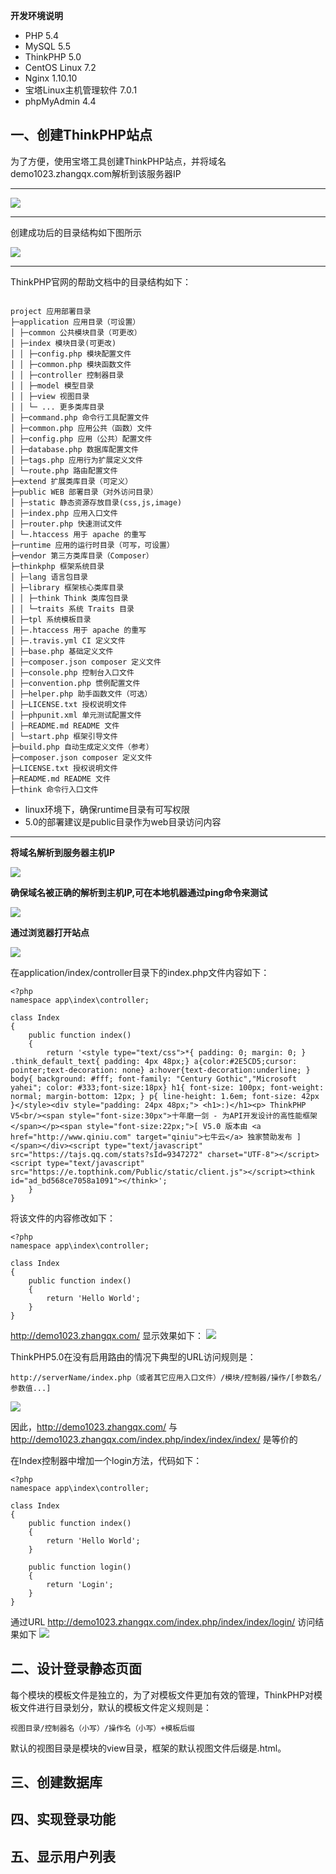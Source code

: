 **开发环境说明**

- PHP 5.4
- MySQL 5.5
- ThinkPHP 5.0
- CentOS Linux 7.2
- Nginx 1.10.10
- 宝塔Linux主机管理软件 7.0.1
- phpMyAdmin 4.4


## 一、创建ThinkPHP站点

为了方便，使用宝塔工具创建ThinkPHP站点，并将域名demo1023.zhangqx.com解析到该服务器IP

---


![](/images/thinkphp/01@2x.png)

---

创建成功后的目录结构如下图所示

![](/images/thinkphp/02@2x.png)

---

ThinkPHP官网的帮助文档中的目录结构如下：


```

project 应用部署目录
├─application 应用目录（可设置）
│ ├─common 公共模块目录（可更改）
│ ├─index 模块目录(可更改)
│ │ ├─config.php 模块配置文件
│ │ ├─common.php 模块函数文件
│ │ ├─controller 控制器目录
│ │ ├─model 模型目录
│ │ ├─view 视图目录
│ │ └─ ... 更多类库目录
│ ├─command.php 命令行工具配置文件
│ ├─common.php 应用公共（函数）文件
│ ├─config.php 应用（公共）配置文件
│ ├─database.php 数据库配置文件
│ ├─tags.php 应用行为扩展定义文件
│ └─route.php 路由配置文件
├─extend 扩展类库目录（可定义）
├─public WEB 部署目录（对外访问目录）
│ ├─static 静态资源存放目录(css,js,image)
│ ├─index.php 应用入口文件
│ ├─router.php 快速测试文件
│ └─.htaccess 用于 apache 的重写
├─runtime 应用的运行时目录（可写，可设置）
├─vendor 第三方类库目录（Composer）
├─thinkphp 框架系统目录
│ ├─lang 语言包目录
│ ├─library 框架核心类库目录
│ │ ├─think Think 类库包目录
│ │ └─traits 系统 Traits 目录
│ ├─tpl 系统模板目录
│ ├─.htaccess 用于 apache 的重写
│ ├─.travis.yml CI 定义文件
│ ├─base.php 基础定义文件
│ ├─composer.json composer 定义文件
│ ├─console.php 控制台入口文件
│ ├─convention.php 惯例配置文件
│ ├─helper.php 助手函数文件（可选）
│ ├─LICENSE.txt 授权说明文件
│ ├─phpunit.xml 单元测试配置文件
│ ├─README.md README 文件
│ └─start.php 框架引导文件
├─build.php 自动生成定义文件（参考）
├─composer.json composer 定义文件
├─LICENSE.txt 授权说明文件
├─README.md README 文件
├─think 命令行入口文件
```


- linux环境下，确保runtime目录有可写权限
- 5.0的部署建议是public目录作为web目录访问内容

---

**将域名解析到服务器主机IP**

![](/images/thinkphp/03@2x.png)

**确保域名被正确的解析到主机IP,可在本地机器通过ping命令来测试**

![](/images/thinkphp/04@2x.png)

**通过浏览器打开站点**

![](/images/thinkphp/05@2x.png)

在application/index/controller目录下的index.php文件内容如下：


```
<?php
namespace app\index\controller;

class Index
{
    public function index()
    {
        return '<style type="text/css">*{ padding: 0; margin: 0; } .think_default_text{ padding: 4px 48px;} a{color:#2E5CD5;cursor: pointer;text-decoration: none} a:hover{text-decoration:underline; } body{ background: #fff; font-family: "Century Gothic","Microsoft yahei"; color: #333;font-size:18px} h1{ font-size: 100px; font-weight: normal; margin-bottom: 12px; } p{ line-height: 1.6em; font-size: 42px }</style><div style="padding: 24px 48px;"> <h1>:)</h1><p> ThinkPHP V5<br/><span style="font-size:30px">十年磨一剑 - 为API开发设计的高性能框架</span></p><span style="font-size:22px;">[ V5.0 版本由 <a href="http://www.qiniu.com" target="qiniu">七牛云</a> 独家赞助发布 ]</span></div><script type="text/javascript" src="https://tajs.qq.com/stats?sId=9347272" charset="UTF-8"></script><script type="text/javascript" src="https://e.topthink.com/Public/static/client.js"></script><think id="ad_bd568ce7058a1091"></think>';
    }
}

```
将该文件的内容修改如下：
```
<?php
namespace app\index\controller;

class Index
{
    public function index()
    {
        return 'Hello World';
    }
}

```

 http://demo1023.zhangqx.com/  显示效果如下：
![](/images/thinkphp/06@2x.png)

ThinkPHP5.0在没有启用路由的情况下典型的URL访问规则是：


```
http://serverName/index.php（或者其它应用入口文件）/模块/控制器/操作/[参数名/参数值...]
```

![](/images/thinkphp/07@2x.png)

因此，http://demo1023.zhangqx.com/  与  http://demo1023.zhangqx.com/index.php/index/index/index/  是等价的


在Index控制器中增加一个login方法，代码如下：

```
<?php
namespace app\index\controller;

class Index
{
    public function index()
    {
        return 'Hello World';
    }
    
    public function login()
    {
        return 'Login';
    }
}
```
通过URL  http://demo1023.zhangqx.com/index.php/index/index/login/ 访问结果如下
![](/images/thinkphp/08@2x.png)


## 二、设计登录静态页面

每个模块的模板文件是独立的，为了对模板文件更加有效的管理，ThinkPHP对模板文件进行目录划分，默认的模板文件定义规则是：

```
视图目录/控制器名（小写）/操作名（小写）+模板后缀
```
默认的视图目录是模块的view目录，框架的默认视图文件后缀是.html。





## 三、创建数据库

## 四、实现登录功能

## 五、显示用户列表








